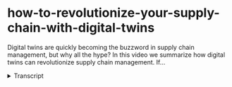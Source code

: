 # how-to-revolutionize-your-supply-chain-with-digital-twins
<!-- embeded video removed -->



Digital twins are quickly becoming the buzzword in supply chain management, but why all the hype? In this video we summarize how digital twins can revolutionize supply chain management. If...
<details>
<summary>Transcript</summary>Digital twins are quickly becoming the buzzword in supply chain management, but why all the hype? In this video we summarize how digital twins can revolutionize supply chain management. If...
digital twins are quickly becoming the

buzzword in Supply Chain management but

why all the hype

simply put a digital twin is a virtual

representation of a physical asset

process or system it is created using

data and information from the physical

world and it can be used to simulate and

analyze the performance of the physical

asset process or system

imagine being able to detect and address

potential issues with your equipment

before they occur or optimize the

routing of your goods for maximum

efficiency and cost savings

this is where digital twins come in

this YouTube video we'll summarize ways

that digital twins can improve Supply

Chain management if you would like to

dive deeper you can read the full

article on our website

the link is in the video description

transportation is a critical component

of Supply Chain management and it can be

a significant source of costs and

inefficiencies

digital twin technology offers a

solution to these challenges by allowing

companies to optimize their

transportation routes and reduce costs

by creating a virtual model of a

transportation Network digital twin

technology allows companies to simulate

and analyze different Transportation

routes

this can be done by analyzing data such

as traffic patterns weather conditions

and vehicle capacity with the potential

to reduce costs and improve efficiency

digital twin technology is an essential

tool for companies looking to improve

their transportation routing

in our next section we will see how

digital twins can be used to optimize

supply chain networking design in order

to improve efficiency further digital

twin technology can be used to create a

virtual model of a supply chain Network

allowing companies to simulate and

analyze different network designs

by analyzing data such as demand

patterns production capacity and

inventory levels digital twin technology

can help companies identify the most

efficient and cost-effective network

design lastly digital twin technology

can be used to create a virtual model of

the production process allowing

companies to simulate and analyze

different production scenarios by

analyzing data such as demand patterns

production capacity and inventory levels

digital twin technology can help

companies anticipate and plan for

fluctuations in their operational

environment building digital twins is

now easier than ever before with XM

Pro's no code digital twin composition

platform you can build digital twins

that offer real-time event intelligence

as well as prescriptive recommendations

without ever touching a line of code

find out how by contacting our team

today

[Music]
</details>